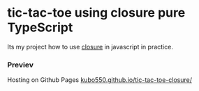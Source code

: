 # tic-tac-toe using closure pure TypeScript 

Its my project how to use [closure](https://developer.mozilla.org/en-US/docs/Web/JavaScript/Closures) in javascript in practice.

### Previev 

Hosting on Github Pages [kubo550.github.io/tic-tac-toe-closure/](https://kubo550.github.io/tic-tac-toe-closure/)
